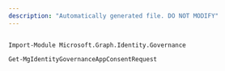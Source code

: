 ```yaml
---
description: "Automatically generated file. DO NOT MODIFY"
---
```


```powershellv1

Import-Module Microsoft.Graph.Identity.Governance

Get-MgIdentityGovernanceAppConsentRequest

```